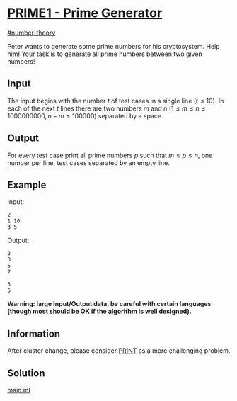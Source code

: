 # [PRIME1 - Prime Generator](https://www.spoj.com/problems/PRIME1/)

[#number-theory](https://www.spoj.com/problems/tag/number-theory)

Peter wants to generate some prime numbers for his cryptosystem.  Help him!  Your task is to generate all prime numbers between two given numbers!

## Input

The input begins with the number $t$ of test cases in a single line $(t \le 10)$.  In each of the next $t$ lines there are two numbers $m$ and $n$ $(1 \le m \le n \le 1000000000, n-m \le 100000)$ separated by a space.

## Output

For every test case print all prime numbers $p$ such that $m \le p \le n$, one number per line, test cases separated by an empty line.

## Example

Input:
```
2
1 10
3 5
```

Output:
```
2
3
5
7

3
5
```

**Warning: large Input/Output data, be careful with certain languages (though most should be OK if the algorithm is well designed).**

## Information

After cluster change, please consider [PRINT](https://www.spoj.com/problems/PRINT/) as a more challenging problem.

## Solution

[main.ml](main.ml)
